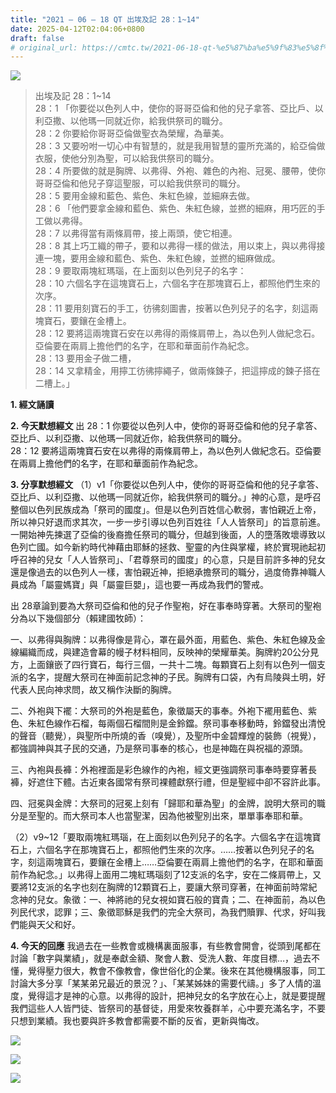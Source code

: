 ```yaml
---
title: "2021 – 06 – 18 QT 出埃及記 28：1~14"
date: 2025-04-12T02:04:06+0800
draft: false
# original_url: https://cmtc.tw/2021-06-18-qt-%e5%87%ba%e5%9f%83%e5%8f%8a%e8%a8%98-28%ef%bc%9a114
---
```


![](/images/qt.jpg)
> 出埃及記 28：1\~14  
> 28：1 「你要從以色列人中，使你的哥哥亞倫和他的兒子拿答、亞比戶、以利亞撒、以他瑪一同就近你，給我供祭司的職分。  
> 28：2 你要給你哥哥亞倫做聖衣為榮耀，為華美。  
> 28：3 又要吩咐一切心中有智慧的，就是我用智慧的靈所充滿的，給亞倫做衣服，使他分別為聖，可以給我供祭司的職分。  
> 28：4 所要做的就是胸牌、以弗得、外袍、雜色的內袍、冠冕、腰帶，使你哥哥亞倫和他兒子穿這聖服，可以給我供祭司的職分。  
> 28：5 要用金線和藍色、紫色、朱紅色線，並細麻去做。  
> 28：6 「他們要拿金線和藍色、紫色、朱紅色線，並撚的細麻，用巧匠的手工做以弗得。  
> 28：7 以弗得當有兩條肩帶，接上兩頭，使它相連。  
> 28：8 其上巧工織的帶子，要和以弗得一樣的做法，用以束上，與以弗得接連一塊，要用金線和藍色、紫色、朱紅色線，並撚的細麻做成。  
> 28：9 要取兩塊紅瑪瑙，在上面刻以色列兒子的名字：  
> 28：10 六個名字在這塊寶石上，六個名字在那塊寶石上，都照他們生來的次序。  
> 28：11 要用刻寶石的手工，彷彿刻圖書，按著以色列兒子的名字，刻這兩塊寶石，要鑲在金槽上。  
> 28：12 要將這兩塊寶石安在以弗得的兩條肩帶上，為以色列人做紀念石。亞倫要在兩肩上擔他們的名字，在耶和華面前作為紀念。  
> 28：13 要用金子做二槽，  
> 28：14 又拿精金，用擰工彷彿擰繩子，做兩條鍊子，把這擰成的鍊子搭在二槽上。」

**1. 經文誦讀**

**2.  今天默想經文**
出 28：1 你要從以色列人中，使你的哥哥亞倫和他的兒子拿答、亞比戶、以利亞撒、以他瑪一同就近你，給我供祭司的職分。  
28：12 要將這兩塊寶石安在以弗得的兩條肩帶上，為以色列人做紀念石。亞倫要在兩肩上擔他們的名字，在耶和華面前作為紀念。

**3. 分享默想經文**
（1）v1「你要從以色列人中，使你的哥哥亞倫和他的兒子拿答、亞比戶、以利亞撒、以他瑪一同就近你，給我供祭司的職分。」神的心意，是呼召整個以色列民族成為「祭司的國度」。但是以色列百姓信心軟弱，害怕親近上帝，所以神只好退而求其次，一步一步引導以色列百姓往「人人皆祭司」的旨意前進。一開始神先揀選了亞倫的後裔擔任祭司的職分，但越到後面，人的墮落敗壞導致以色列亡國。如今新約時代神藉由耶穌的拯救、聖靈的內住與掌權，終於實現祂起初呼召神的兒女「人人皆祭司」、「君尊祭司的國度」的心意，只是目前許多神的兒女還是像過去的以色列人一樣，害怕親近神，拒絕承擔祭司的職分，過度倚靠神職人員成為「屬靈媽寶」與「屬靈巨嬰」，這也要一再成為我們的警戒。

出 28章論到要為大祭司亞倫和他的兒子作聖袍，好在事奉時穿著。大祭司的聖袍分為以下幾個部分（賴建國牧師）：

一、以弗得與胸牌：以弗得像是背心，罩在最外面，用藍色、紫色、朱紅色線及金線編織而成，與建造會幕的幔子材料相同，反映神的榮耀華美。胸牌約20公分見方，上面鑲嵌了四行寶石，每行三個，一共十二塊。每顆寶石上刻有以色列一個支派的名字，提醒大祭司在神面前記念神的子民。胸牌有口袋，內有烏陵與土明，好代表人民向神求問，故又稱作決斷的胸牌。

二、外袍與下襬：大祭司的外袍是藍色，象徵屬天的事奉。外袍下襬用藍色、紫色、朱紅色線作石榴，每兩個石榴間則是金鈴鐺。祭司事奉移動時，鈴鐺發出清悅的聲音（聽覺），與聖所中所燒的香（嗅覺），及聖所中金碧輝煌的裝飾（視覺），都強調神與其子民的交通，乃是祭司事奉的核心，也是神臨在與祝福的源頭。

三、內袍與長褲：外袍裡面是彩色線作的內袍，經文更強調祭司事奉時要穿著長褲，好遮住下體。古近東各國常有祭司裸體獻祭行禮，但是聖經中卻不容許此事。

四、冠冕與金牌：大祭司的冠冕上刻有「歸耶和華為聖」的金牌，說明大祭司的職分是至聖的。而大祭司本人也當聖潔，因為他被聖別出來，單單事奉耶和華。

（2）v9\~12「要取兩塊紅瑪瑙，在上面刻以色列兒子的名字。六個名字在這塊寶石上，六個名字在那塊寶石上，都照他們生來的次序。……按著以色列兒子的名字，刻這兩塊寶石，要鑲在金槽上……亞倫要在兩肩上擔他們的名字，在耶和華面前作為紀念。」以弗得上面用二塊紅瑪瑙刻了12支派的名字，安在二條肩帶上，又要將12支派的名字也刻在胸牌的12顆寶石上，要讓大祭司穿著，在神面前時常紀念神的兒女。象徵：一、神將祂的兒女視如寶石般的寶貴；二、在神面前，為以色列民代求，認罪；三、象徵耶穌是我們的完全大祭司，為我們贖罪、代求，好叫我們能與天父和好。

**4. 今天的回應**
我過去在一些教會或機構裏面服事，有些教會開會，從頭到尾都在討論「數字與業績」，就是奉獻金額、聚會人數、受洗人數、年度目標…，過去不懂，覺得壓力很大，教會不像教會，像世俗化的企業。後來在其他機構服事，同工討論大多分享「某某弟兄最近的景況？」、「某某姊妹的需要代禱。」多了人情的溫度，覺得這才是神的心意。以弗得的設計，把神兒女的名字放在心上，就是要提醒我們這些人人皆門徒、皆祭司的基督徒，用愛來牧養群羊，心中要充滿名字，不要只想到業績。我也要與許多教會都需要不斷的反省，更新與悔改。

![](/images/202106191.jpg)

![](/images/202106192.jpg)

![](/images/202106193.jpg)
